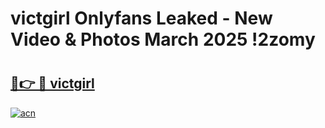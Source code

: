 # victgirl Onlyfans Leaked - New Video & Photos March 2025 !2zomy

# <h2><a href="https://85yejy.iuczelnia.edu.pl?title=victgirl&ref=2zomy">🔗👉 🔴 victgirl</a></h2>

[![acn](https://github.com/user-attachments/assets/0f9c940e-d8b0-45ae-aac7-cd30a18b3e1c)](https://85yejy.iuczelnia.edu.pl?title=victgirl&ref=2zomy)

